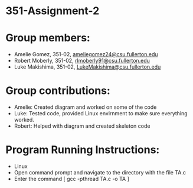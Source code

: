 # 351-Assignment-2

# Group members:
- Amelie Gomez, 351-02, ameliegomez24@csu.fullerton.edu
- Robert Moberly, 351-02, rlmoberly91@csu.fullerton.edu
- Luke Makishima, 351-02, LukeMakishima@csu.fullerton.edu

# Group contributions:
- Amelie: Created diagram and worked on some of the code
- Luke: Tested code, provided Linux envirnment to make sure everything worked.
- Robert: Helped with diagram and created skeleton code

# Program Running Instructions:
- Linux
- Open command prompt and navigate to the directory with the file TA.c
- Enter the command [ gcc -pthread TA.c -o TA ] 
